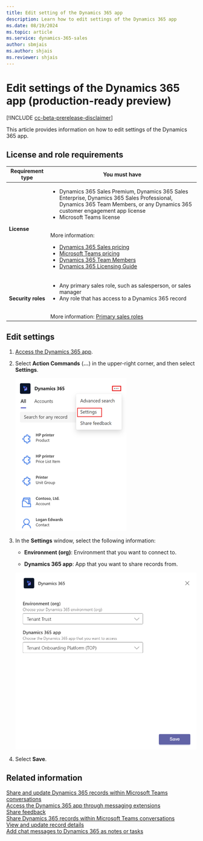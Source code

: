 ```yaml
---
title: Edit setting of the Dynamics 365 app
description: Learn how to edit settings of the Dynamics 365 app
ms.date: 08/19/2024
ms.topic: article
ms.service: dynamics-365-sales
author: sbmjais
ms.author: shjais
ms.reviewer: shjais 
---
```


# Edit settings of the Dynamics 365 app (production-ready preview)

[!INCLUDE [cc-beta-prerelease-disclaimer](../../includes/cc-beta-prerelease-disclaimer.md)]

This article provides information on how to edit settings of the Dynamics 365 app.

## License and role requirements

| Requirement type | You must have |
|-----------------------|---------|
| **License** | <ul><li>Dynamics 365 Sales Premium, Dynamics 365 Sales Enterprise, Dynamics 365 Sales Professional, Dynamics 365 Team Members, or any Dynamics 365 customer engagement app license</li> <li>Microsoft Teams license</li></ul>  <br>More information: <ul><li>[Dynamics 365 Sales pricing](https://dynamics.microsoft.com/sales/pricing/)</li><li>[Microsoft Teams pricing](https://www.microsoft.com/microsoft-teams/compare-microsoft-teams-options?activetab=pivot:primaryr2&rtc=1)</li><li>[Dynamics 365 Team Members](/dynamics365/get-started/team-members-license)</li><li>[Dynamics 365 Licensing Guide](https://go.microsoft.com/fwlink/?LinkId=866544&clcid=0x409)</li></ul> |
| **Security roles** | <ul><li>Any primary sales role, such as salesperson, or sales manager</li><li>Any role that has access to a Dynamics 365 record</li></ul> <br>  More information: [Primary sales roles](../security-roles-for-sales.md#primary-sales-roles)|

## Edit settings

1.  [Access the Dynamics 365 app](access-d365-app.md#access-the-dynamics-365-app).

2.  Select **Action Commands** (**…**) in the upper-right corner, and then select **Settings**.

    ![Access app settings](media/me-settings-menu.png "Access app settings")

3.  In the **Settings** window, select the following information:

    - **Environment (org)**: Environment that you want to connect to.

    - **Dynamics 365 app**: App that you want to share records from.

    ![Edit app settings](media/me-edit-settings.png "Edit app settings")

4.  Select **Save**.

## Related information

[Share and update Dynamics 365 records within Microsoft Teams conversations](share-d365-record-overview.md)   
[Access the Dynamics 365 app through messaging extensions](access-d365-app.md)   
[Share feedback](share-feedback-d365-app.md)    
[Share Dynamics 365 records within Microsoft Teams conversations](share-dynamics-records-in-teams.md)   
[View and update record details](view-update-dynamics-records.md)   
[Add chat messages to Dynamics 365 as notes or tasks](add-chat-d365.md)   
